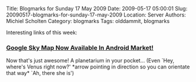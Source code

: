 Title: Blogmarks for Sunday 17 May 2009
Date: 2009-05-17 05:00:01
Slug: 20090517-blogmarks-for-sunday-17-may-2009
Location: Server
Authors: Michiel Scholten
Category: blogmarks
Tags: olddammit, blogmarks

<p>Interesting links of this week:</p>
<h3><a href="http://phandroid.com/2009/05/12/google-sky-map-now-available-in-android-market/">Google Sky Map Now Available In Android Market!</a></h3>
<p>Now that's just awesome! A planetarium in your pocket... (Even `Hey, where's Venus right now?' *arrow pointing in direction so you can orientate that way* `Ah, there she is')</p>
